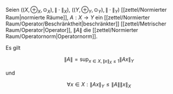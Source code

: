 Seien $((X, \oplus_X, \odot_X), \| \cdot \|_X)$, $((Y, \oplus_Y, \odot_Y), \| \cdot \|_Y)$ [[zettel/Normierter Raum|normierte Räume]], $A : X \to Y$ ein [[zettel/Normierter Raum/Operator/Beschränktheit|beschränkter]] [[zettel/Metrischer Raum/Operator|Operator]], $\| A \|$ die [[zettel/Normierter Raum/Operatornorm|Operatornorm]].

Es gilt

$$
	\| A \| = \sup_{x \in X, \| x \|_X \le 1} \| Ax \|_Y
$$

und

$$
	\forall x \in X : \| Ax \|_Y \le \| A \| \| x \|_X
$$